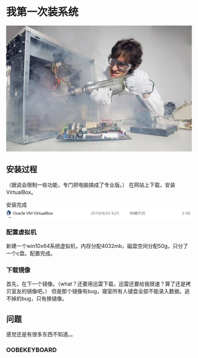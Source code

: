 # 我第一次装系统

![修电脑](/img/repair.jpg)

## 安装过程
（据说会限制一些功能，专门把电脑搞成了专业版。）
在网站上下载，安装VirtualBox。

安装完成
![virtualbox](/img/1.png)
### 配置虚拟机
新建一个win10x64系统虚拟机，内存分配4032mb，磁盘空间分配50g，只分了一个c盘。配置完成。
### 下载镜像
首先，在下一个镜像。（what？还要用迅雷下载，迅雷还要给我限速？算了还是拷贝室友的镜像吧。）
但是那个镜像有bug，寝室所有人键盘全部不能录入数据。逃不掉的bug，只有换镜像。
## 问题
感觉还是有很多东西不知道。。
### OOBEKEYBOARD